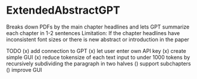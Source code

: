 # ExtendedAbstractGPT
Breaks down PDFs by the main chapter headlines and lets GPT summarize each chapter in 1-2 sentences
Limitation: If the chapter headlines have inconsistent font sizes or there is new abstract or introduction in the paper

TODO
(x) add connection to GPT
(x) let user enter own API key
(x) create simple GUI
(x) reduce tokensize of each text input to under 1000 tokens by recursively subdividing the paragraph in two halves
() support subchapters
() improve GUI
